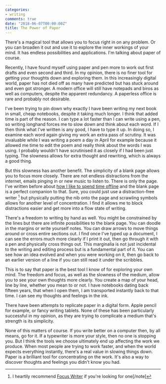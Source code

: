```yaml
---
categories:
- writing
comments: true
date: "2018-06-07T00:00:00Z"
title: The Power of Paper
---
```

  
There's a magical tool that allows you to focus right in on any problem. Or you can broaden it out and use it to explore the inner workings of your mind. It has endless possibilities and applications. I'm talking about paper of course.  

Recently, I have found myself using paper and pen more to work out first drafts and even second and third. In my opinion, there is no finer tool for getting your thoughts down and exploring them. In this increasingly digital world, paper has not died off as many have predicted but has stuck around and even got stronger. A modern office will still have notepads and biros as well as computers, despite the apparent redundancy. A paperless office is rare and probably not desirable.<!--more-->  

I've been trying to pin down why exactly I have been writing my next book in small, cheap notebooks, despite it taking much longer. I think that added time is part of the reason. I can type a lot faster than I can write using a pen, so writing longhand forces me to slow down and think about each word. If I then think what I've written is any good, I have to type it up. In doing so, I examine each word again giving my work an extra pass of scrutiny. It was invaluable while I was writing a poem a day in April for example because it allowed me time to edit the poem and really think about the words I was using. I probably wouldn't have scrutinised it as closely if I had been just typing. The slowness allows for extra thought and rewriting, which is always a good thing.  

But this slowness has another benefit. The simplicity of a blank page allows you to focus more closely. There are not endless distractions from the internet, emails pinging in or new music to listen to. There is only the page. I've written before about <a href="/step-away-from-the-internet/">how I like to spend time offline</a> and the blank page is a perfect companion to that. Sure, you could just use a distraction-free writer [^1]  but physically putting the nib onto the page and scrawling symbols allows for another level of concentration. I find it allows me to block distractions easier and get more into a flow state of writing.  

There's a freedom to writing by hand as well. You might be constrained by the lines but there are infinite possibilities to the blank page. You can doodle in the margins or write yourself notes. You can draw arrows to move things around or cross entire sections out. I find once I've typed up a document, I can see the errors much more clearly if I print it out, then go through it with a pen and physically cross things out. This marginalia is not just incidental to the writing and editing process but is a fundamental part of it. You can see how an idea evolved and when you were working on it, then go back to an earlier version of a line if you can still read it under the scribbles.  

This is to say that paper is the best tool I know of for exploring your own mind. The freedom and focus, as well as the slowness of the medium, allow you to see your own thoughts more clearly. You create a map of your head, line by line, whether you mean to or not. I have notebooks dating back fifteen years, that when I open them, I am transported instantly back to that time. I can see my thoughts and feelings in the ink.  

There have been attempts to replicate paper in a digital form. Apple pencil for example, or fancy writing tablets. None of these has been particularly successful in my opinion, as they are trying to complicate a medium that's strength is its simplicity.  

None of this matters of course. If you write better on a computer then, by all means, go for it. If a typewriter is more your style, then no one is stopping you. But I think the tools we choose ultimately end up affecting the work we produce. When most people are trying to work faster, and when the world expects everything instantly, there's a real value in slowing things down. Paper is a brilliant tool for concentrating on the work. It's also a way to discover thoughts and feelings you didn't know you had.

[^1]: I heartily recommend <a href="https://focuswriter.en.softonic.com/">Focus Writer</a> if you're looking for one[/note]
